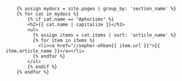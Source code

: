 		{% assign mydocs = site.pages | group_by: 'section_name' %}
		{% for cat in mydocs %}
			{% if cat.name == "Aphorisms" %}
			<h2>{{ cat.name | capitalize }}</h2>
			<ul>
			  {% assign items = cat.items | sort: 'article_name' %}
			  {% for item in items %}
				<li><a href="//sepher-ehben{{ item.url }}">{{ item.article_name }}</a></li>
			  {% endfor %}
			</ul>
			{% endif %}
		{% endfor %}
